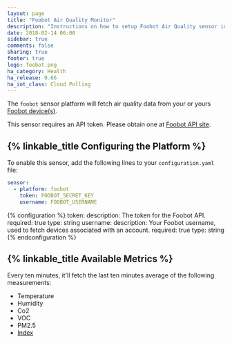 ```yaml
---
layout: page
title: "Foobot Air Quality Monitor"
description: "Instructions on how to setup Foobot Air Quality sensor in Home Assistant."
date: 2018-02-14 06:00
sidebar: true
comments: false
sharing: true
footer: true
logo: foobot.png
ha_category: Health
ha_release: 0.66
ha_iot_class: Cloud Polling
---
```


The `foobot` sensor platform will fetch air quality data from your or yours [Foobot device(s)](https://foobot.io/features/).

This sensor requires an API token. Please obtain one at [Foobot API site](https://api.foobot.io/apidoc/index.html).

## {% linkable_title Configuring the Platform %}

To enable this sensor, add the following lines to your `configuration.yaml` file:

```yaml
sensor:
  - platform: foobot
    token: FOOBOT_SECRET_KEY
    username: FOOBOT_USERNAME
```

{% configuration %}
  token:
    description: The token for the Foobot API.
    required: true
    type: string
  username:
    description: Your Foobot username, used to fetch devices associated with an account.
    required: true
    type: string
{% endconfiguration %}

## {% linkable_title Available Metrics %}

Every ten minutes, it'll fetch the last ten minutes average of the following measurements:

  * Temperature
  * Humidity
  * Co2
  * VOC
  * PM2.5
  * [Index](https://help.foobot.io/hc/en-us/articles/204814371-What-does-central-number-mean-)
